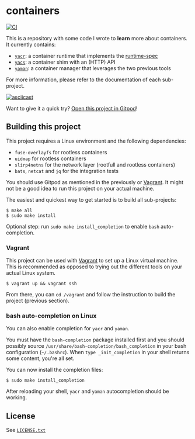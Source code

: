 # containers

[![CI](https://github.com/willdurand/containers/actions/workflows/ci.yml/badge.svg)](https://github.com/willdurand/containers/actions/workflows/ci.yml)

This is a repository with some code I wrote to **learn** more about containers. It currently contains:

- [`yacr`](./cmd/yacr/README.md): a container runtime that implements the [runtime-spec][]
- [`yacs`](./cmd/yacs/README.md): a container shim with an (HTTP) API
- [`yaman`](./cmd/yaman/README.md): a container manager that leverages the two previous tools

For more information, please refer to the documentation of each sub-project.

[![asciicast](https://asciinema.org/a/vdC2zxvyHSubTHuAPDt3g2T21.svg)](https://asciinema.org/a/vdC2zxvyHSubTHuAPDt3g2T21)

Want to give it a quick try? [Open this project in Gitpod](https://gitpod.io/#https://github.com/willdurand/containers)!

## Building this project

This project requires a Linux environment and the following dependencies:

- `fuse-overlayfs` for rootless containers
- `uidmap` for rootless containers
- `slirp4netns` for the network layer (rootfull and rootless containers)
- `bats`, `netcat` and `jq` for the integration tests

You should use Gitpod as mentioned in the previously or [Vagrant][]. It might not be a good idea to run this project on your actual machine.

The easiest and quickest way to get started is to build all sub-projects:

```console
$ make all
$ sudo make install
```

Optional step: run `sudo make install_completion` to enable `bash` auto-completion.

### Vagrant

This project can be used with [Vagrant][] to set up a Linux virtual machine. This is recommended as opposed to trying out the different tools on your actual Linux system.

```console
$ vagrant up && vagrant ssh
```

From there, you can `cd /vagrant` and follow the instruction to build the project (previous section).

### bash auto-completion on Linux

You can also enable completion for `yacr` and `yaman`.

You must have the `bash-completion` package installed first and you should possibly source `/usr/share/bash-completion/bash_completion` in your bash configuration (`~/.bashrc`). When `type _init_completion` in your shell returns some content, you're all set.

You can now install the completion files:

```console
$ sudo make install_completion
```

After reloading your shell, `yacr` and `yaman` autocompletion should be working.

## License

See [`LICENSE.txt`](./LICENSE.txt)

[runtime-spec]: https://github.com/opencontainers/runtime-spec
[vagrant]: https://www.vagrantup.com/
